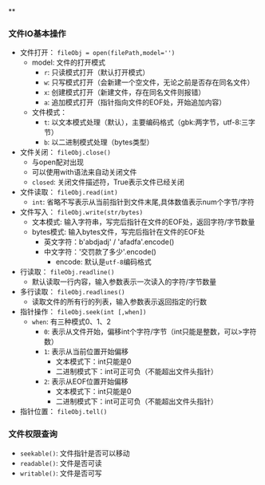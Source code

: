 **
### 文件IO基本操作 ###
- 文件打开： `fileObj = open(filePath,model='')`
    - model: 文件的打开模式
        - `r`: 只读模式打开（默认打开模式）
        - `w`: 只写模式打开（会新建一个空文件，无论之前是否存在同名文件）
        - `x`: 创建模式打开（新建文件，存在同名文件则报错）
        - `a`: 追加模式打开（指针指向文件的EOF处，开始追加内容）
    - 文件模式：
        - `t`: 以文本模式处理（默认），主要编码格式（gbk:两字节，utf-8:三字节）
        - `b`: 以二进制模式处理（bytes类型）
- 文件关闭： `fileObj.close()`
    - 与open配对出现
    - 可以使用with语法来自动关闭文件
    - `closed`: 关闭文件描述符，True表示文件已经关闭
- 文件读取： `fileObj.read(int)`
    - `int`: 省略不写表示从当前指针到文件末尾,具体数值表示num个字节/字符
- 文件写入： `fileObj.write(str/bytes)`
    - 文本模式: 输入字符串，写完后指针在文件的EOF处，返回字符/字节数量
    - bytes模式: 输入bytes文件，写完后指针在文件的EOF处
        - 英文字符：b'abdjadj'    /     'afadfa'.encode()
        - 中文字符：'交罚款了多少'.encode()
            - encode: 默认是`utf-8`编码格式
- 行读取：   `fileObj.readline()`
    - 默认读取一行内容，输入参数表示一次读入的字符/字节数量
- 多行读取： `fileObj.readlines()`
    - 读取文件的所有行的列表，输入参数表示返回指定的行数
- 指针操作： `fileObj.seek(int [,when])`
    - `when`: 有三种模式0、1、2
        - `0`: 表示从文件开始，偏移int个字符/字节（int只能是整数，可以>字符数）
        - `1`: 表示从当前位置开始偏移
            - 文本模式下：int只能是0
            - 二进制模式下：int可正可负（不能超出文件头指针）
        - `2`: 表示从EOF位置开始偏移
            - 文本模式下：int只能是0
            - 二进制模式下：int可正可负（不能超出文件头指针）
- 指针位置： `fileObj.tell()`

### 文件权限查询 ###
- `seekable()`: 文件指针是否可以移动
- `readable()`: 文件是否可读
- `writable()`: 文件是否可写